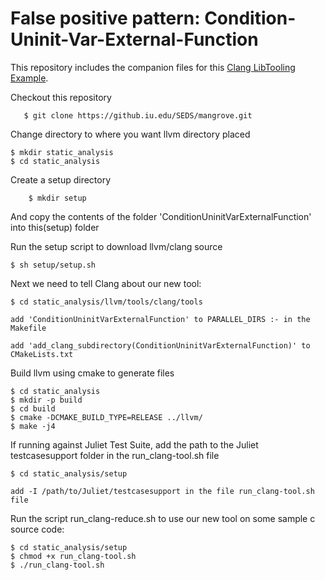 # False positive pattern: Condition-Uninit-Var-External-Function

This repository includes the companion files for this [Clang LibTooling Example](http://kevinaboos.blogspot.com/2013/07/clang-tutorial-part-ii-libtooling.html).

Checkout this repository

       $ git clone https://github.iu.edu/SEDS/mangrove.git

Change directory to where you want llvm directory placed

	$ mkdir static_analysis
	$ cd static_analysis

Create a setup directory

        $ mkdir setup

And copy the contents of the folder 'ConditionUninitVarExternalFunction' into this(setup) folder

Run the setup script to download llvm/clang source

	$ sh setup/setup.sh

Next we need to tell Clang about our new tool:

	$ cd static_analysis/llvm/tools/clang/tools

	add 'ConditionUninitVarExternalFunction' to PARALLEL_DIRS :- in the Makefile
	
	add 'add_clang_subdirectory(ConditionUninitVarExternalFunction)' to CMakeLists.txt

Build llvm using cmake to generate files

	$ cd static_analysis 
	$ mkdir -p build
	$ cd build
	$ cmake -DCMAKE_BUILD_TYPE=RELEASE ../llvm/
	$ make -j4

If running against Juliet Test Suite, add the path to the Juliet testcasesupport folder in the run_clang-tool.sh file

	$ cd static_analysis/setup

	add -I /path/to/Juliet/testcasesupport in the file run_clang-tool.sh file

Run the script run_clang-reduce.sh to use our new tool on some sample c source code:

	$ cd static_analysis/setup
	$ chmod +x run_clang-tool.sh
	$ ./run_clang-tool.sh
